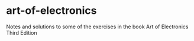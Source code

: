 # art-of-electronics
Notes and solutions to some of the exercises in the book Art of Electronics Third Edition
